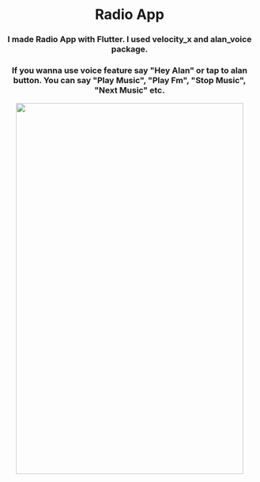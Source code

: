 <h1 align="center">Radio App</h1>

<h3 align="center">I made Radio App with Flutter. I used velocity_x and alan_voice package.</h3>

<h3 align="center">If you wanna use voice feature say "Hey Alan" or tap to alan button. You can say "Play Music", "Play Fm", "Stop Music", "Next Music" etc.</h3>

<p align="center">
  <img width="460" height="750" src="https://github.com/Hestys/radio_app/blob/main/init.gif?raw=true">
</p>
